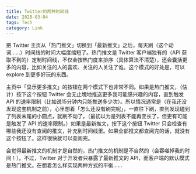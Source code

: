 ```yaml
---
title: Twitter的两种时间线
date: 2020-03-04
tags: Tech
category: Link
---
```


把 Twitter 主页从「热门推文」切换到「最新推文」之后，每天刷（这个动词……）时间线的时间大幅度缩短了。热门推文是 Twitter 客户端独有的（API 获取不到的）定制时间线，不仅会按热门度来排序（具体算法不清楚），还会囊括更多的内容，比如关注的人的喜欢、关注的人关注了谁。这个模式的好处是，可以 explore 到更多好玩的东西。

主页中「显示更多推文」的按钮在两个模式下也非常不同。如果是热门推文，（估计）按下这个按钮 Twitter 会无止境地推送更多我可能感兴趣的内容，直到触发 API 的速率限制（比如说15分钟内只能推送多少次）。所以情况通常是（在我还没发现这套机制之前），心里想着「怎么还没有刷完呢」，一直往下刷，直到发现碰到了列表末尾的小圆点，就刷不动了。（最初以为是列表不能再变长了，但更有可能是触发了 API 的速率限制。）如果是最新推文，按下这个按钮 Twitter 只会检查有哪些我还没有查阅的推文，补充到时间线里。如果全部推文都查阅完的话，就没有这个按钮了。这样很快就可以查阅完。

会觉得最新推文的机制才是自然的，热门推文的机制是不自然的（会吞噬掉我的时间！）。不过，Twitter 对于开发者只暴露了最新推文的 API，而客户端的默认模式是热门推文。在想着怎么样实现两种方式的平衡……